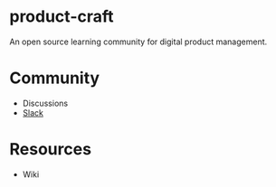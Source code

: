 # product-craft
An open source learning community for digital product management.

# Community
- Discussions
- [Slack](https://join.slack.com/t/product-craft-group/shared_invite/zt-2c9ayt4o0-itGHZT7VNTxd7jLut_9iWg)

# Resources
- Wiki


